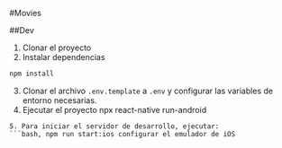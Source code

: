 #Movies

##Dev

1. Clonar el proyecto
2. Instalar dependencias
```bash
npm install
```
3. Clonar el archivo `.env.template` a `.env` y configurar las variables de entorno necesarias.
4. Ejecutar el proyecto npx react-native run-android
```
5. Para iniciar el servidor de desarrollo, ejecutar:
```bash, npm run start:ios configurar el emulador de iOS
```